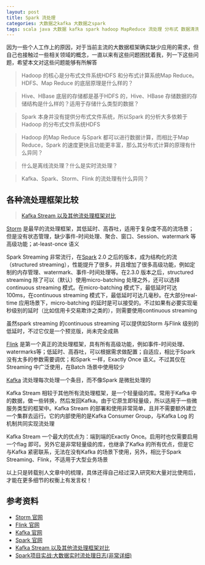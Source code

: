 ```yaml
---
layout: post
title: Spark 流处理
categories: 大数据之kafka 大数据之spark
tags: scala java 大数据 kafka spark hadoop MapReduce 流处理 分布式 数据清洗 数据处理 HBase Hive Storm Flink
---
```


因为一些个人工作上的原因，对于当前主流的大数据框架确实缺少应用的需求，但自己也接触过一些相关领域的概念，一直以来有这些问题困扰着我，列一下这些问题，希望本文对这些问题能够有所解答

>Hadoop 的核心是分布式文件系统HDFS 和分布式计算系统Map Reduce。HDFS、Map Reduce 的底层原理是什么样的？

>Hive、HBase 底层的存储都是基于HDFS 的，Hive、HBase 存储数据的存储结构是什么样的？适用于存储什么类型的数据？

>Spark 本身并没有提供分布式文件系统，所以Spark 的分析大多依赖于Hadoop 的分布式文件系统HDFS

>Hadoop 的Map Reduce 与Spark 都可以进行数据计算，而相比于Map Reduce，Spark 的速度更快且功能更丰富，那么其分布式计算的原理有什么异同？

>什么是离线流处理？什么是实时流处理？

>Kafka、Spark、Storm、Flink 的流处理有什么异同？

## 各种流处理框架比较

>[Kafka Stream 以及其他流处理框架对比](https://www.cnblogs.com/zackstang/p/11522194.html)

[Storm](http://storm.apache.org/) 是最早的流处理框架，其低延时、高吞吐，适用于复杂度不高的流场景；但是没有状态管理，缺少事件-时间处理、聚合、窗口、Session、watermark 等高级功能；at-least-once 语义

Spark Streaming 非常流行，在[Spark](http://spark.apache.org/) 2.0 之后的版本，成为结构化的流（structured streaming），性能提升了很多，并且增加了很多高级功能，例如定制的内存管理、watermark、事件-时间处理等。在2.3.0 版本之后，structured streaming 除了可以（默认）使用micro-batching 处理之外，还可以选择continuous streaming 模式。在micro-batching 模式下，最低延时可达100ms，在continuous streaming 模式下，最低延时可达几毫秒。在大部分real-time 应用场景下，micro-batching 的延时是可以接受的。不过如果有必要实现毫秒级别的延时（比如信用卡交易欺诈之类的），则需要使用continuous streaming

虽然spark streaming 的continuous streaming 可以提供如Storm 与Flink 级别的低延时，不过它仅是一个预览版，尚未完全成熟

[Flink](https://flink.apache.org/) 是第一个真正的流处理框架，具有所有高级功能，例如事件-时间处理、watermarks等；低延时、高吞吐，可以根据需求做配置；自适应，相比于Spark 没有太多的参数需要调优；和Spark 一样，Exactly Once 语义。不过其仅在Streaming 中广泛使用，在Batch 场景中使用较少

[Kafka](http://kafka.apache.org/) 流处理每次处理一个条目，而不像Spark 是微批处理的

Kafka Stream 相较于其他所有流处理框架，是一个轻量级的库。常用于Kafka 中的数据，做一些转换，然后发回Kafka。由于它原生即轻量级，所以适用于一些微服务类型的框架中。Kafka Stream 的部署和使用非常简单，且并不需要额外建立一个集群去运行。它的内部使用的是Kafka Consumer Group，与Kafka Log 的机制共同实现流处理

Kafka Stream 一个最大的优点为：端到端的Exactly Once。启用时也仅需要启用一个flag 即可。另外它是非常轻量级的库，也继承了Kafka 的所有优点，但是它与Kafka 紧密联系，无法在没有Kafka 的场景下使用，另外，相比于Spark Streaming、Flink，不适用于大型业务场景

以上只是转载别人文章中的梳理，具体还得自己经过深入研究和大量对比使用后，才能在更多细节的权衡上有发言权！

## 参考资料

* [Storm 官网](http://storm.apache.org/)
* [Flink 官网](https://flink.apache.org/)
* [Kafka 官网](http://kafka.apache.org/)
* [Spark 官网](http://spark.apache.org/)
* [Kafka Stream 以及其他流处理框架对比](https://www.cnblogs.com/zackstang/p/11522194.html)
* [Spark项目实战:大数据实时流处理日志(非常详细)](https://blog.csdn.net/qq_41955099/article/details/88959996)